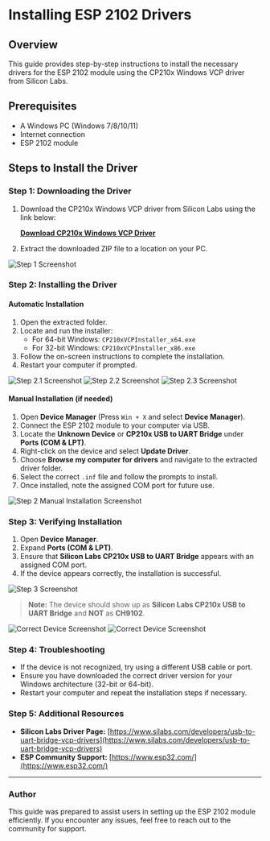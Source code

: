 # Installing ESP 2102 Drivers

## Overview
This guide provides step-by-step instructions to install the necessary drivers for the ESP 2102 module using the CP210x Windows VCP driver from Silicon Labs.

## Prerequisites
- A Windows PC (Windows 7/8/10/11)
- Internet connection
- ESP 2102 module

## Steps to Install the Driver

### Step 1: Downloading the Driver
1. Download the CP210x Windows VCP driver from Silicon Labs using the link below:
   
   **[Download CP210x Windows VCP Driver](https://www.silabs.com/documents/public/software/CP210x_VCP_Windows.zip)**
2. Extract the downloaded ZIP file to a location on your PC.

![Step 1 Screenshot](https://github.com/m-ayush-2004/Beyond-Binary/blob/main/HOPE%20YOU%20DON'T%20NEED%20TO%20USE%20THIS/assets/D1.png)


### Step 2: Installing the Driver
#### Automatic Installation
1. Open the extracted folder.
2. Locate and run the installer:
   - For 64-bit Windows: `CP210xVCPInstaller_x64.exe`
   - For 32-bit Windows: `CP210xVCPInstaller_x86.exe`
3. Follow the on-screen instructions to complete the installation.
4. Restart your computer if prompted.

![Step 2.1 Screenshot](https://github.com/m-ayush-2004/Beyond-Binary/blob/main/HOPE%20YOU%20DON'T%20NEED%20TO%20USE%20THIS/assets/D3.png)
![Step 2.2 Screenshot](https://github.com/m-ayush-2004/Beyond-Binary/blob/main/HOPE%20YOU%20DON'T%20NEED%20TO%20USE%20THIS/assets/D4.png)
![Step 2.3 Screenshot](https://github.com/m-ayush-2004/Beyond-Binary/blob/main/HOPE%20YOU%20DON'T%20NEED%20TO%20USE%20THIS/assets/D6.png)

#### Manual Installation (if needed)
1. Open **Device Manager** (Press `Win + X` and select **Device Manager**).
2. Connect the ESP 2102 module to your computer via USB.
3. Locate the **Unknown Device** or **CP210x USB to UART Bridge** under **Ports (COM & LPT)**.
4. Right-click on the device and select **Update Driver**.
5. Choose **Browse my computer for drivers** and navigate to the extracted driver folder.
6. Select the correct `.inf` file and follow the prompts to install.
7. Once installed, note the assigned COM port for future use.

![Step 2 Manual Installation Screenshot](ADD_IMAGE_HERE)

### Step 3: Verifying Installation
1. Open **Device Manager**.
2. Expand **Ports (COM & LPT)**.
3. Ensure that **Silicon Labs CP210x USB to UART Bridge** appears with an assigned COM port.
4. If the device appears correctly, the installation is successful.

![Step 3 Screenshot](https://github.com/m-ayush-2004/Beyond-Binary/blob/main/HOPE%20YOU%20DON'T%20NEED%20TO%20USE%20THIS/assets/D7.png)

> **Note:** The device should show up as **Silicon Labs CP210x USB to UART Bridge** and **NOT** as **CH9102**.

![Correct Device Screenshot](https://github.com/m-ayush-2004/Beyond-Binary/blob/main/HOPE%20YOU%20DON'T%20NEED%20TO%20USE%20THIS/assets/D8.png)
![Correct Device Screenshot](https://github.com/m-ayush-2004/Beyond-Binary/blob/main/HOPE%20YOU%20DON'T%20NEED%20TO%20USE%20THIS/assets/D7.png)

### Step 4: Troubleshooting
- If the device is not recognized, try using a different USB cable or port.
- Ensure you have downloaded the correct driver version for your Windows architecture (32-bit or 64-bit).
- Restart your computer and repeat the installation steps if necessary.


### Step 5: Additional Resources
- **Silicon Labs Driver Page:** [https://www.silabs.com/developers/usb-to-uart-bridge-vcp-drivers](https://www.silabs.com/developers/usb-to-uart-bridge-vcp-drivers)
- **ESP Community Support:** [https://www.esp32.com/](https://www.esp32.com/)

---

### Author
This guide was prepared to assist users in setting up the ESP 2102 module efficiently. If you encounter any issues, feel free to reach out to the community for support.
